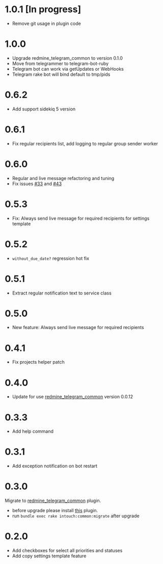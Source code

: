 # 1.0.1 [In progress]

* Remove git usage in plugin code

# 1.0.0

* Upgrade redmine_telegram_common to version 0.1.0 
* Move from telegrammer to telegram-bot-ruby
* Telegram bot can work via getUpdates or WebHooks
* Telegram rake bot will bind default to tmp/pids

# 0.6.2

* Add support sidekiq 5 version

# 0.6.1

* Fix regular recipients list, add logging to regular group sender worker

# 0.6.0

* Regular and live message refactoring and tuning
* Fix issues [#33](https://github.com/centosadmin/redmine_intouch/issues/33) and [#43](https://github.com/centosadmin/redmine_intouch/issues/43)

# 0.5.3

* Fix: Always send live message for required recipients for settings template

# 0.5.2

* `without_due_date?` regression hot fix

# 0.5.1

* Extract regular notification text to service class

# 0.5.0

* New feature: Always send live message for required recipients

# 0.4.1

* Fix projects helper patch

# 0.4.0

* Update for use [redmine_telegram_common](https://github.com/centosadmin/redmine_telegram_common) version 0.0.12

# 0.3.3

* Add help command

# 0.3.1

* Add exception notification on bot restart

# 0.3.0

Migrate to [redmine_telegram_common](https://github.com/centosadmin/redmine_telegram_common) plugin.
* before upgrade please install [this](https://github.com/centosadmin/redmine_telegram_common) plugin.
* run `bundle exec rake intouch:common:migrate` after upgrade

# 0.2.0
* Add checkboxes for select all priorities and statuses
* Add copy settings template feature
